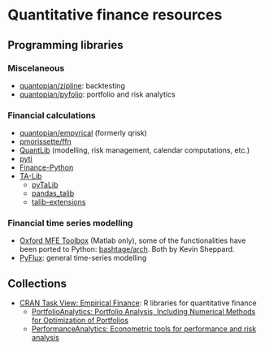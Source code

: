 # Quantitative finance resources

## Programming libraries

### Miscelaneous
- [quantopian/zipline](https://github.com/quantopian/zipline): backtesting
- [quantopian/pyfolio](https://github.com/quantopian/pyfolio): portfolio and risk analytics

### Financial calculations

- [quantopian/empyrical](https://github.com/quantopian/empyrical) (formerly qrisk)
- [pmorissette/ffn](https://github.com/pmorissette/ffn)
- [QuantLib](http://quantlib.org) (modelling, risk management, calendar computations, etc.)
- [pyti](https://github.com/kylejusticemagnuson/pyti)
- [Finance-Python](https://github.com/alpha-miner/Finance-Python)
- [TA-Lib](https://github.com/mrjbq7/ta-lib)
    - [pyTaLib](https://github.com/panpanpandas/ultrafinance/tree/master/ultrafinance/pyTaLib)
    - [pandas_talib](https://github.com/femtotrader/pandas_talib)
    - [talib-extensions](https://github.com/tomyitav/talib-extensions)

### Financial time series modelling

- [Oxford MFE Toolbox](http://www.kevinsheppard.com/MFE_Toolbox) (Matlab only), some of the functionalities have been ported to Python: [bashtage/arch](https://github.com/bashtage/arch). Both by Kevin Sheppard.
- [PyFlux](http://www.pyflux.com/): general time-series modelling

## Collections

- [CRAN Task View: Empirical Finance](https://cran.r-project.org/web/views/Finance.html): R libraries for quantitative finance 
    - [PortfolioAnalytics: Portfolio Analysis, Including Numerical Methods for Optimization of Portfolios](https://cran.r-project.org/web/packages/PortfolioAnalytics/index.html)
    - [PerformanceAnalytics: Econometric tools for performance and risk analysis](https://cran.r-project.org/web/packages/PerformanceAnalytics/index.html)
 
